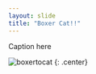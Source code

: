 ```yaml
---
layout: slide
title: "Boxer Cat!!"
---
```


Caption here

![boxertocat](https://octodex.github.com/images/boxertocat_octodex.jpg)
{: .center}
